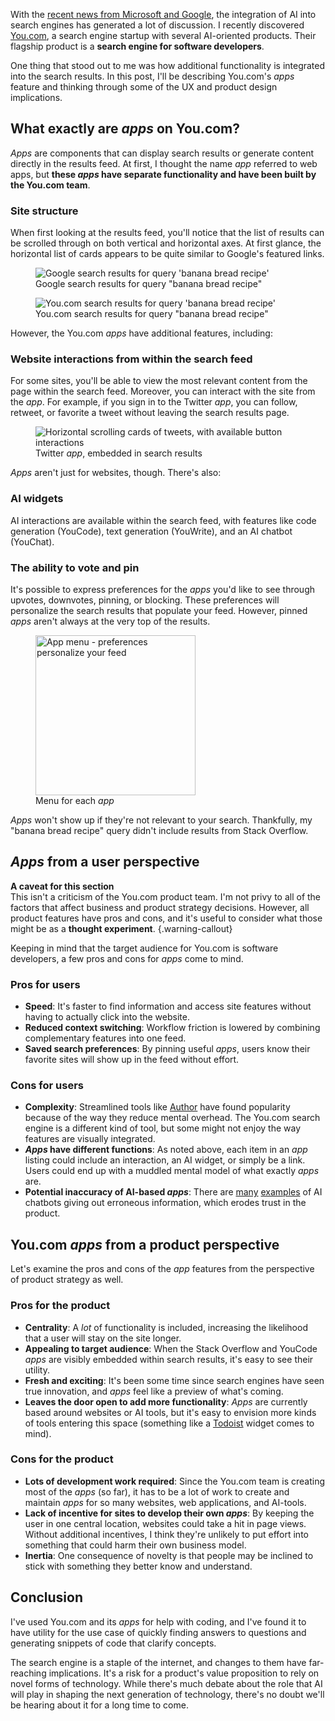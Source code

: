 With the [recent news from Microsoft and Google](https://www.theguardian.com/technology/2023/feb/21/techscape-google-bard-microsoft-big-ai-search), the integration of AI into search engines has generated a lot of discussion. I recently discovered [You.com](you.com), a search engine startup with several AI-oriented products. Their flagship product is a **search engine for software developers**.

One thing that stood out to me was how additional functionality is integrated into the search results. In this post, I'll be describing You.com's _apps_ feature and thinking through some of the UX and product design implications.

## What exactly are _apps_ on You.com?

_Apps_ are components that can display search results or generate content directly in the results feed. At first, I thought the name _app_ referred to web apps, but **these _apps_ have separate functionality and have been built by the You.com team**.  

### Site structure

When first looking at the results feed, you'll notice that the list of results can be scrolled through on both vertical and horizontal axes.  At first glance, the horizontal list of cards appears to be quite similar to Google's featured links.  

<figure>
<img src="../../assets/images/you-search/google-search-banana-bread.webp" alt="Google search results for query 'banana bread recipe'" width="auto" height="auto">
<figcaption>Google search results for query "banana bread recipe"</figcaption>
</figure>

<figure>
<img src="../../assets/images/you-search/you-search-engine-results.webp" alt="You.com search results for query 'banana bread recipe'" width="auto" height="auto">
<figcaption>You.com search results for query "banana bread recipe"</figcaption>
</figure>

However, the You.com _apps_ have additional features, including:

### Website interactions from within the search feed

For some sites, you'll be able to view the most relevant content from the page within the search feed. Moreover, you can interact with the site from the _app_. For example, if you sign in to the Twitter _app_, you can follow, retweet, or favorite a tweet without leaving the search results page.

<figure>
<img src="../../assets/images/you-search/you-twitter-app.webp" alt="Horizontal scrolling cards of tweets, with available button interactions" width="auto" height="auto">
<figcaption>Twitter <em>app</em>, embedded in search results</figcaption>
</figure>

_Apps_ aren't just for websites, though. There's also:

### AI widgets

AI interactions are available within the search feed, with features like code generation (YouCode), text generation (YouWrite), and an AI chatbot (YouChat).

### The ability to vote and pin

It's possible to express preferences for the _apps_ you'd like to see through upvotes, downvotes, pinning, or blocking. These preferences will personalize the search results that populate your feed. However, pinned _apps_ aren't always at the very top of the results.

<figure>
<img src="../../assets/images/you-search/you-app-menu.webp" alt="App menu - preferences personalize your feed" style="width: 16rem; height: auto" >
<figcaption>Menu for each <em>app</em></figcaption>
</figure>

_Apps_ won't show up if they're not relevant to your search. Thankfully, my "banana bread recipe" query didn't include results from Stack Overflow.

## _Apps_ from a user perspective

**A caveat for this section** <br> This isn't a criticism of the You.com product team. I'm not privy to all of the factors that affect business and product strategy decisions. However, all product features have pros and cons, and it's useful to consider what those might be as a **thought experiment**. {.warning-callout} 

Keeping in mind that the target audience for You.com is software developers, a few pros and cons for _apps_ come to mind.

### Pros for users

- **Speed**: It's faster to find information and access site features without having to actually click into the website.
- **Reduced context switching**: Workflow friction is lowered by combining complementary features into one feed.
- **Saved search preferences**: By pinning useful _apps_, users know their favorite sites will show up in the feed without effort.

### Cons for users

- **Complexity**: Streamlined tools like [Author](https://www.augmentedtext.info/author) have found popularity because of the way they reduce mental overhead. The You.com search engine is a different kind of tool, but some might not enjoy the way features are visually integrated.
- **_Apps_ have different functions**: As noted above, each item in an _app_ listing could include an interaction, an AI widget, or simply be a link. Users could end up with a muddled mental model of what exactly _apps_ are.
- **Potential inaccuracy of AI-based _apps_**: There are [many](https://www.cnn.com/2023/02/08/tech/google-ai-bard-demo-error/index.html) [examples](https://www.cnet.com/tech/services-and-software/search-engine-you-com-launches-chatgpt-style-chatbot) of AI chatbots giving out erroneous information, which erodes trust in the product.

## You.com _apps_ from a product perspective

Let's examine the pros and cons of the _app_ features from the perspective of product strategy as well.

### Pros for the product

- **Centrality**: A *lot* of functionality is included, increasing the likelihood that a user will stay on the site longer.
- **Appealing to target audience**: When the Stack Overflow and YouCode _apps_ are visibly embedded within search results, it's easy to see their utility.
- **Fresh and exciting**: It's been some time since search engines have seen true innovation, and _apps_ feel like a preview of what's coming.
- **Leaves the door open to add more functionality**: _Apps_ are currently based around websites or AI tools, but it's easy to envision more kinds of tools entering this space (something like a [Todoist](https://todoist.com/home) widget comes to mind).

### Cons for the product

- **Lots of development work required**: Since the You.com team is creating most of the _apps_ (so far), it has to be a lot of work to create and maintain _apps_ for so many websites, web applications, and AI-tools.
- **Lack of incentive for sites to develop their own _apps_**: By keeping the user in one central location, websites could take a hit in page views. Without additional incentives, I think they're unlikely to put effort into something that could harm their own business model.
- **Inertia**: One consequence of novelty is that people may be inclined to stick with something they better know and understand.

## Conclusion

I've used You.com and its _apps_ for help with coding, and I've found it to have utility for the use case of quickly finding answers to questions and generating snippets of code that clarify concepts.

The search engine is a staple of the internet, and changes to them have far-reaching implications. It's a risk for a product's value proposition to rely on novel forms of technology. While there's much debate about the role that AI will play in shaping the next generation of technology, there's no doubt we'll be hearing about it for a long time to come.